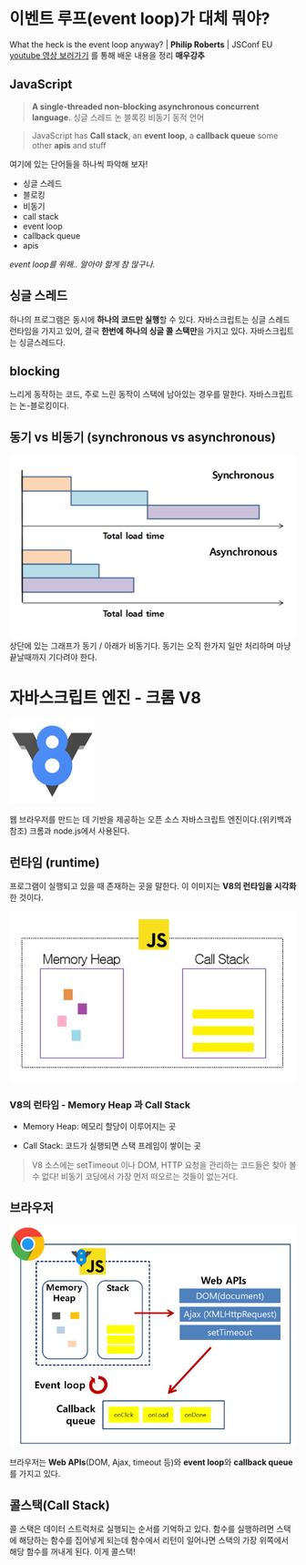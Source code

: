 # 이벤트 루프(event loop)가 대체 뭐야?
What the heck is the event loop anyway? | **Philip Roberts** | JSConf EU 
[youtube 영상 보러가기](https://www.youtube.com/watch?v=8aGhZQkoFbQ) 를 통해 배운 내용을 정리
**매우강추**



## JavaScript

> **A single-threaded non-blocking asynchronous concurrent language.**
> 싱글 스레드 논 블록킹 비동기 동적 언어

> JavaScript has **Call stack**, an **event loop**, a **callback queue** some other **apis** and stuff

여기에 있는 단어들을 하나씩 파악해 보자! 

* 싱글 스레드
* 블로킹
* 비동기
* call stack 
* event loop
* callback queue
* apis

*event loop를 위해.. 알아야 할게 참 많구나.*

## 싱글 스레드

하나의 프로그램은 동시에 **하나의 코드만 실행**할 수 있다. 
자바스크립트는 싱글 스레드 런타임을 가지고 있어, 결국 **한번에 하나의 싱글 콜 스택만**을 가지고 있다. 
자바스크립트는 싱글스레드다. 

## blocking

느리게 동작하는 코드, 주로 느린 동작이 스택에 남아있는 경우를 말한다.
자바스크립트는 논-블로킹이다. 



## 동기 vs 비동기 (synchronous vs asynchronous)

![synchronous vs asynchronous](image/v8_03.jpg)
상단에 있는 그래프가 동기 / 아래가 비동기다.
동기는 오직 한가지 일만 처리하며 마냥 끝날때까지 기다려야 한다.

# 자바스크립트 엔진 - 크롬 V8

![v8](image/v8.png)

웹 브라우저를 만드는 데 기반을 제공하는 오픈 소스 자바스크립트 엔진이다.(위키백과참조)
크롬과 node.js에서 사용된다. 



## 런타임 (runtime)

프로그램이 실행되고 있을 때 존재하는 곳을 말한다. 이 이미지는 **V8의 런타임을 시각화** 한 것이다.

![v8구성](image/v8_01.jpg)

### V8의 런타임 - Memory Heap 과 Call Stack

* Memory Heap: 메모리 할당이 이루어지는 곳

* Call Stack: 코드가 실행되면 스택 프레임이 쌓이는 곳

> V8 소스에는 setTimeout 이나 DOM, HTTP 요청을 관리하는 코드들은 찾아 볼 수 없다!
> 비동기 코딩에서 가장 먼저 떠오르는 것들이 없는거다.

## 브라우저

![browser](image/v8_02.jpg)

브라우저는 **Web APIs**(DOM, Ajax, timeout 등)와 **event loop**와 **callback queue**를 가지고 있다.



## 콜스택(Call Stack)

콜 스택은 데이터 스트럭처로 실행되는 순서를 기억하고 있다. 
함수를 실행하려면 스택에 해당하는 함수를 집어넣게 되는데 함수에서 리턴이 일어나면 스택의 가장 위쪽에서 해당 함수를 꺼내게 된다. 이게 콜스택!



  